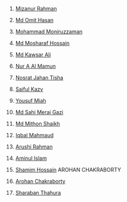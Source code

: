 01. [Mizanur Rahman](https://facebook.com/imu.hasan.357 "Facebook Profile")

02. [Md Omit Hasan](https://facebook.com/hasan.mdomit.5 "Facebook Profile")

03. [Mohammad Moniruzzaman](https://facebook.com/mohammad.moniruzzaman.376 "Facebook Profile")

04. [Md Mosharaf Hossain](https://facebook.com/mosharaf.hossain.777 "Facebook Profile")

05. [Md Kawsar Ali](https://facebook.com/chayamanob2 "Facebook Profile")

06. [Nur A Al Mamun](https://facebook.com/profile.php?id=100008692683612 "Facebook Profile")

07. [Nosrat Jahan Tisha](https://facebook.com/adiba.barra "Facebook Profile")

08. [Saiful Kazy](https://facebook.com/sksaifulislam5683 "Facebook Profile")

09. [Yousuf Miah](https://facebook.com/yousuf.mi180410 "Facebook Profile")

10. [Md Sahi Meraj Gazi](https://facebook.com/sahi.meraj.viren "Facebook Profile")

11. [Md Mithon Shaikh](https://facebook.com/md.mithon.523 "Facebook Profile")

12. [Iqbal Mahmaud](https://facebook.com/ "Facebook Profile")

13. [Arushi Rahman](https://facebook.com/ "Facebook Profile")

14. [Aminul Islam](https://facebook.com/ "Facebook Profile")


15. [Shamim Hossain](https://facebook.com/ "Facebook Profile")
AROHAN CHAKRABORTY

16. [Arohan Chakraborty](https://www.facebook.com/arohan.chakraborty.9 "Facebook Profile")

17. [Sharaban Thahura](https://facebook.com/S.Thahura "Facebook Profile")


<!-- 2. [Md Omit Hasan](https://facebook.com/hasan.mdomit.5 "Facebook Profile") -->


